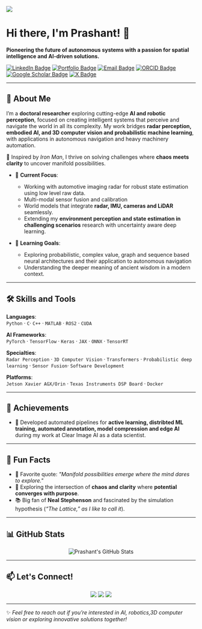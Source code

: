 ![](https://komarev.com/ghpvc/?username=pkraison)
# Hi there, I'm Prashant! 👋

**Pioneering the future of autonomous systems with a passion for spatial intelligence and AI-driven solutions.**

[![LinkedIn Badge](https://img.shields.io/badge/-LinkedIn-blue?style=flat&logo=Linkedin&logoColor=white)](https://www.linkedin.com/in/prashant83/)
[![Portfolio Badge](https://img.shields.io/badge/-Portfolio-black?style=flat&logo=Google-Chrome&logoColor=white)](https://pkr-space.web.app/)
[![Email Badge](https://img.shields.io/badge/-Email-red?style=flat&logo=Gmail&logoColor=white)](mailto:prashant81995@gmail.com)
[![ORCID Badge](https://img.shields.io/badge/-ORCID-green?style=flat&logo=ORCID&logoColor=white)](https://orcid.org/0000-0002-4843-3150)
[![Google Scholar Badge](https://img.shields.io/badge/-Google%20Scholar-blue?style=flat&logo=Google-Scholar&logoColor=white)](https://scholar.google.com/citations?user=QHhcXZIAAAAJ&hl=en)
[![X Badge](https://img.shields.io/badge/-X-black?style=flat&logo=X&logoColor=white)](https://twitter.com/imprashantrai1)


---

## 🚀 About Me

I’m a **doctoral researcher** exploring cutting-edge **AI and robotic perception**, focused on creating intelligent systems that perceive and navigate the world in all its complexity. My work bridges **radar perception, embodied AI, and 3D computer vision and probabilistic machine learning**, with applications in autonomous navigation and heavy machinery automation.

🌟 Inspired by *Iron Man*, I thrive on solving challenges where **chaos meets clarity** to uncover manifold possibilities.

- 🔭 **Current Focus**:  
  - Working with automotive imaging radar for robust state estimation using low level raw data.
  - Multi-modal sensor fusion and calibration 
  - World models that integrate **radar, IMU, cameras and LiDAR** seamlessly.  
  - Extending my **environment perception and state estimation in challenging scenarios** research with uncertainty aware deep learning.

- 🌱 **Learning Goals**:  
  - Exploring probabilistic, complex value, graph and sequence based neural architectures and their application to autonomous navigation  
  - Understanding the deeper meaning of ancient wisdom in a modern context.  

---

## 🛠️ Skills and Tools

**Languages**:  
`Python` · `C`· `C++` · `MATLAB` · `ROS2` · `CUDA`  

**AI Frameworks**:  
`PyTorch` · `TensorFlow` · `Keras` · `JAX` · `ONNX` · `TensorRT` 

**Specialties**:  
`Radar Perception` · `3D Computer Vision` · `Transformers` · `Probabilistic deep learning` · `Sensor Fusion`· `Software Development`

**Platforms**:  
`Jetson Xavier AGX/Orin` · `Texas Instruments DSP Board` · `Docker`  

---

## 📜 Achievements

- 🤖 Developed automated pipelines for **active learning, distribted ML training,  automated annotation, model compression and edge AI** during my work at Clear Image AI as a data scientist.  

---

## 🌟 Fun Facts

- 💬 Favorite quote: *"Manifold possibilities emerge where the mind dares to explore."*  
- 🔭 Exploring the intersection of **chaos and clarity** where **potential converges with purpose**.  
- 📚 Big fan of **Neal Stephenson** and fascinated by the simulation hypothesis (*“The Lattice,” as I like to call it*).  

---

## 📊 GitHub Stats

<p align="center">
  <img src="https://github-readme-stats.vercel.app/api?username=pkraison&show_icons=true&hide_title=true&count_private=true&theme=radical" alt="Prashant's GitHub Stats" />
</p>

---

## 📫 Let's Connect!

<p align="center">
  <a href="https://www.linkedin.com/in/prashant83/"><img src="https://img.shields.io/badge/-LinkedIn-blue?style=for-the-badge&logo=Linkedin&logoColor=white"></a>
  <a href="https://pkr-space.web.app"><img src="https://img.shields.io/badge/-Portfolio-black?style=for-the-badge&logo=Google-Chrome&logoColor=white"></a>
  <a href="mailto:prashant81995@gmail.com"><img src="https://img.shields.io/badge/-Email-red?style=for-the-badge&logo=Gmail&logoColor=white"></a>
</p>

---

✨ *Feel free to reach out if you’re interested in AI, robotics,3D computer vision or exploring innovative solutions together!*  
